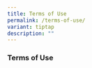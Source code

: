 ```yaml
---
title: Terms of Use
permalink: /terms-of-use/
variant: tiptap
description: ""
---
```

<h4></h4>
<h3><strong>Terms of Use</strong></h3>
<p></p>
<p></p>